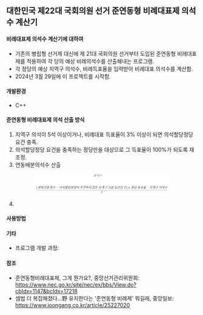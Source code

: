 ## 대한민국 제22대 국회의원 선거 준연동형 비례대표제 의석수 계산기

#### 비례대표제 의석수 계산기에 대하여

+ 기존의 병립형 선거제 대신에 제 21대 국회의원 선거부터 도입된 준연동형 비례대표제를 적용하여 각 당의 예상 비례의석수를 산출해내는 프로그램.
+ 각 정당의 예상 지역구 의석수, 비례득표율을 입력받아 비례대표 의석수를 계산함.
+ 2024년 3월 29일에 이 프로젝트를 시작함.

#### 개발환경

+ C++

#### 준연동형 비례대표제 의석 산출 방식

1) 지역구 의석이 5석 이상이거나, 비례대표 득표율이 3% 이상이 되면 의석할당정당 요건 충족.
2) 의석할당정당 요건을 충족하는 정당만을 대상으로 그 득표율이 100%가 되도록 재조정.
3) 연동배분의석수 산출
   
<p align="center">
  <img src="Images/1.png"
   width="70%"
   height="50%"
    >
</p>

4) 

#### 사용방법


#### 기타

+ 프로그램 개발 과정: 

#### 참조

+ 준연동형비례대표제, 그게 뭔가요?, 중앙선거관리위원회: https://www.nec.go.kr/site/nec/ex/bbs/View.do?cbIdx=1147&bcIdx=17218
+ 셈법 더 복잡해졌다…野 유지한다는 '준연동형 비례제' 뭐길래, 중앙일보: https://www.joongang.co.kr/article/25227020
